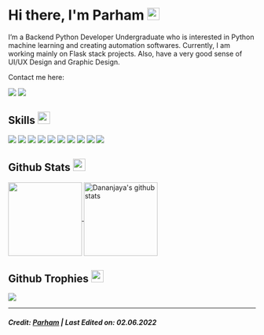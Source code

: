 <h1>Hi there, I'm Parham <img src="https://media.giphy.com/media/hvRJCLFzcasrR4ia7z/giphy.gif" width="25"></h1>   

I’m a Backend Python Developer Undergraduate who is interested in Python machine learning and creating automation softwares. Currently, I am working mainly on Flask stack projects. Also, have a very good sense of UI/UX Design and Graphic Design.

Contact me here: 

  <p>
    <a href="mailto:parhamdh100@gmail.com" target="_blank"><img src="https://img.shields.io/badge/-Gmail-222222?style=flat-square&logo=gmail&logoColor=white&link=mailto:parhamdh100@gmail.com)](mailto:parhamdh100@gmail.com"></a>
    <a href="https://discord.com/users/630716541754933259" target="_blank"><img src="https://img.shields.io/badge/Discord-222222?&style=flat-square&logo=discord&logoColor=white&link=https://discord.com/users/630716541754933259)](https://discord.com/users/630716541754933259"></a>
  </p>

## Skills <img src="https://media.giphy.com/media/QssGEmpkyEOhBCb7e1/giphy.gif" width="25">
![](https://img.shields.io/badge/Code-Python-informational?style=flat&logo=python&logoColor=white&color=ffffff)
![](https://img.shields.io/badge/Code-JAVA-informational?style=flat&logo=java&logoColor=white&color=ffffff)
![](https://img.shields.io/badge/Code-PHP-informational?style=flat&logo=php&logoColor=white&color=ffffff)
![](https://img.shields.io/badge/Code-HTML5-informational?style=flat&logo=html5&logoColor=white&color=ffffff)
![](https://img.shields.io/badge/Code-CSS-informational?style=flat&logo=css3&logoColor=white&color=ffffff)
![](https://img.shields.io/badge/Code-JavaScript-informational?style=flat&logo=javascript&logoColor=white&color=ffffff)
![](https://img.shields.io/badge/Database-MongoDB-informational?style=flat&logo=mongodb&logoColor=white&color=ffffff)
![](https://img.shields.io/badge/Database-MySQL-informational?style=flat&logo=mysql&logoColor=white&color=ffffff)
![](https://img.shields.io/badge/Database-SQLite-informational?style=flat&logo=sqlite&logoColor=white&color=ffffff)
![](https://img.shields.io/badge/WEB-WordPress-informational?style=flat&logo=wordpress&logoColor=white&color=ffffff)

## Github Stats <img src="https://media.giphy.com/media/cj87CxfRtrUifF3Ryk/giphy.gif" width="25">
<a href="https://github.com/pama1999">
  <img align="center" src="https://github-readme-stats.vercel.app/api/top-langs/?username=pama1999&show_icons=true&theme=dark&langs_count=8&count_private=true&card_width=280" height="150"/>
</a>
<a href="https://github.com/pama1999">
 <img align="center" src="https://github-readme-stats.vercel.app/api?username=pama1999&count_private=true&hide=stars&show_icons=true&theme=dark&line_height=27"  alt="Dananjaya's github stats" height="150" />
</a>

## Github Trophies <img src="https://media.giphy.com/media/QBw33dFlgxnzXSAS27/giphy.gif" width="25">
<img src="https://github-profile-trophy.vercel.app/?username=pama1999&theme=onestar&rank=SSS,SS,S,AAA,AA,A,B,C,SECRET" />

------
##### Credit: [Parham](https://github.com/pama1999) | Last Edited on: 02.06.2022
